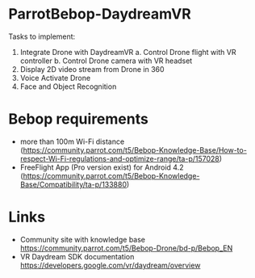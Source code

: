 # ParrotBebop-DaydreamVR

Tasks to implement:

1. Integrate Drone with DaydreamVR
   a. Control Drone flight with VR controller
   b. Control Drone camera with VR headset
2. Display 2D video stream from Drone in 360
3. Voice Activate Drone
4. Face and Object Recognition


# Bebop requirements
* more than 100m Wi-Fi distance (https://community.parrot.com/t5/Bebop-Knowledge-Base/How-to-respect-Wi-Fi-regulations-and-optimize-range/ta-p/157028)
* FreeFlight App (Pro version exist) for Android 4.2 (https://community.parrot.com/t5/Bebop-Knowledge-Base/Compatibility/ta-p/133880)

# Links
* Community site with knowledge base https://community.parrot.com/t5/Bebop-Drone/bd-p/Bebop_EN
* VR Daydream SDK documentation https://developers.google.com/vr/daydream/overview
